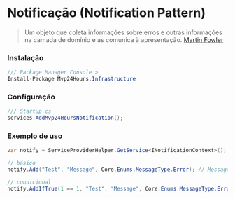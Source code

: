 # Notificação (Notification Pattern)
> Um objeto que coleta informações sobre erros e outras informações na camada de domínio e as comunica à apresentação. [Martin Fowler](https://en.wikipedia.org/wiki/Specification_pattern)

### Instalação
```csharp
/// Package Manager Console >
Install-Package Mvp24Hours.Infrastructure
```

### Configuração
```csharp
/// Startup.cs
services.AddMvp24HoursNotification();
```

### Exemplo de uso
```csharp
var notify = ServiceProviderHelper.GetService<INotificationContext>();

// básico
notify.Add("Test", "Message", Core.Enums.MessageType.Error); // MessageType: Success, Info, Warning, Error

// condicional 
notify.AddIfTrue(1 == 1, "Test", "Message", Core.Enums.MessageType.Error); // MessageType: Success, Info, Warning, Error
```

